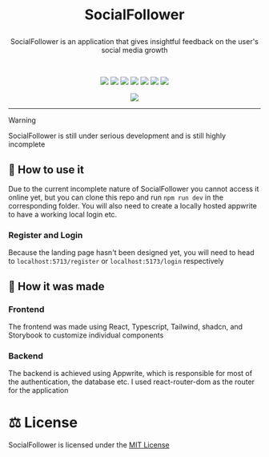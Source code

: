 # <p align="center">SocialFollower</p>
 <p align="center">SocialFollower is an application that gives insightful feedback on the user's social media growth</p>
 <br>
 <p align="center"> <img src="https://ziadoua.github.io/m3-Markdown-Badges/badges/TypeScript/typescript1.svg"> <img src="https://ziadoua.github.io/m3-Markdown-Badges/badges/React/react1.svg"> <img src="https://ziadoua.github.io/m3-Markdown-Badges/badges/Docker/docker1.svg"> <img src="https://ziadoua.github.io/m3-Markdown-Badges/badges/NodeJS/nodejs1.svg"> <img src="https://ziadoua.github.io/m3-Markdown-Badges/badges/Storybook/storybook1.svg"> <img src="https://ziadoua.github.io/m3-Markdown-Badges/badges/TailwindCSS/tailwindcss1.svg"> <img src="https://ziadoua.github.io/m3-Markdown-Badges/badges/ViteJS/vitejs1.svg"></p>
<p align="center"> <img src="https://skillicons.dev/icons?i=appwrite,tauri"> </p>
<hr>

> [!WARNING]
> SocialFollower is still under serious development and is still highly incomplete

## 🤔 How to use it
Due to the current incomplete nature of SocialFollower you cannot access it online yet, but you can clone this repo and run ```npm run dev``` in the corresponding folder. 
You will also need to create a locally hosted appwrite to have a working local login etc.

### Register and Login
Because the landing page hasn't been designed yet, you will need to head to ```localhost:5713/register``` or ```localhost:5173/login``` respectively

## 🤨 How it was made

### Frontend
The frontend was made using React, Typescript, Tailwind, shadcn, and Storybook to customize individual components

### Backend
The backend is achieved using Appwrite, which is responsible for most of the authentication, the database etc. I used react-router-dom as the router for the application

# ⚖️ License
SocialFollower is licensed under the [MIT License](LICENSE)
